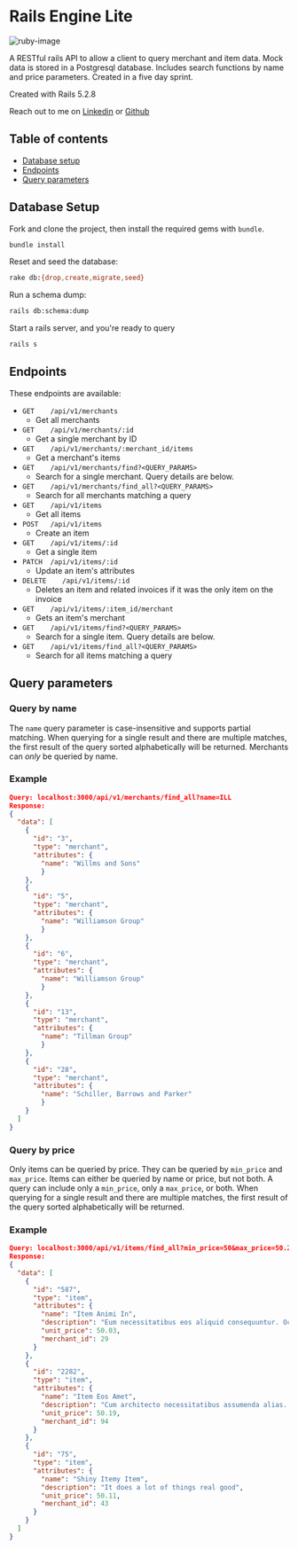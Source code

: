 # Rails Engine Lite
>

![ruby-image]

A RESTful rails API to allow a client to query merchant and item data. Mock data is stored in a Postgresql database. Includes search functions by name and price parameters. Created in a five day sprint.

Created with Rails 5.2.8

Reach out to me on [Linkedin](https://www.linkedin.com/in/gavin-carew-6476748a/) or  [Github](https://github.com/gjcarew) 

## Table of contents

- [Database setup](#database-setup)
- [Endpoints](#endpoints)
- [Query parameters](#query-params)

## <a name="database-setup"></a>Database Setup

Fork and clone the project, then install the required gems with `bundle`. 

```sh
bundle install
```

Reset and seed the database: 

```sh
rake db:{drop,create,migrate,seed}
```

Run a schema dump:

```sh
rails db:schema:dump
```
Start a rails server, and you're ready to query 
```sh
rails s
```

## <a name="endpoints"></a>Endpoints

These endpoints are available:

- `GET    /api/v1/merchants`
  - Get all merchants
- `GET    /api/v1/merchants/:id`
  - Get a single merchant by ID
- `GET    /api/v1/merchants/:merchant_id/items`
  - Get a merchant's items
- `GET    /api/v1/merchants/find?<QUERY_PARAMS>`
  - Search for a single merchant. Query details are below.
- `GET    /api/v1/merchants/find_all?<QUERY_PARAMS>`
  - Search for all merchants matching a query
- `GET    /api/v1/items`
  - Get all items
- `POST   /api/v1/items`
  - Create an item
- `GET    /api/v1/items/:id`
  - Get a single item
- `PATCH  /api/v1/items/:id`
  - Update an item's attributes
- `DELETE    /api/v1/items/:id`
  - Deletes an item and related invoices if it was the only item on the invoice          
- `GET    /api/v1/items/:item_id/merchant`
  - Gets an item's merchant
- `GET    /api/v1/items/find?<QUERY_PARAMS>`
  - Search for a single item. Query details are below.
- `GET    /api/v1/items/find_all?<QUERY_PARAMS>`
  - Search for all items matching a query

## <a name="query-params"></a>Query parameters
### Query by name
The `name` query parameter is case-insensitive and supports partial matching. When querying for a single result and there are multiple matches, the first result of the query sorted alphabetically will be returned. Merchants can _only_ be queried by name. 
### Example

```json
Query: localhost:3000/api/v1/merchants/find_all?name=ILL
Response: 
{
  "data": [
    {
      "id": "3",
      "type": "merchant",
      "attributes": {
        "name": "Willms and Sons"
        }
    },
    {
      "id": "5",
      "type": "merchant",
      "attributes": {
        "name": "Williamson Group"
        }
    },
    {
      "id": "6",
      "type": "merchant",
      "attributes": {
        "name": "Williamson Group"
        }
    },
    {
      "id": "13",
      "type": "merchant",
      "attributes": {
        "name": "Tillman Group"
        }
    },
    {
      "id": "28",
      "type": "merchant",
      "attributes": {
        "name": "Schiller, Barrows and Parker"
        }
    }
  ]
}
```
### Query by price
Only items can be queried by price. They can be queried by `min_price` and `max_price`. Items can either be queried by name or price, but not both. A query can include only a `min_price`, only a `max_price`, or both. When querying for a single result and there are multiple matches, the first result of the query sorted alphabetically will be returned.
### Example
```json
Query: localhost:3000/api/v1/items/find_all?min_price=50&max_price=50.25
Response: 
{
  "data": [
    {
      "id": "587",
      "type": "item",
      "attributes": {
        "name": "Item Animi In",
        "description": "Eum necessitatibus eos aliquid consequuntur. Occaecati ut quia et. Vel molestiae eum beatae ut nostrum. Beatae rem cumque autem.",
        "unit_price": 50.03,
        "merchant_id": 29
      }
    },
    {
      "id": "2282",
      "type": "item",
      "attributes": {
        "name": "Item Eos Amet",
        "description": "Cum architecto necessitatibus assumenda alias. Magnam consequatur et iusto nihil dignissimos temporibus amet. Occaecati rerum dolorem pariatur omnis et quasi.",
        "unit_price": 50.19,
        "merchant_id": 94
      }
    },
    {
      "id": "75",
      "type": "item",
      "attributes": {
        "name": "Shiny Itemy Item",
        "description": "It does a lot of things real good",
        "unit_price": 50.11,
        "merchant_id": 43
      }
    }
  ]
}


```



<!-- Markdown link & img dfn's -->
[ruby-image]: https://img.shields.io/badge/Ruby_on_Rails-CC0000?style=for-the-badge&logo=ruby-on-rails&logoColor=white

